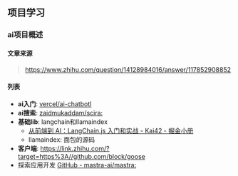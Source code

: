 

## 项目学习


### ai项目概述

#### 文章来源
> https://www.zhihu.com/question/14128984016/answer/117852908852


#### 列表
* **ai入门**: [vercel/ai-chatbotl](https://github.com/vercel/ai-chatbot)
* **ai搜索**:  [zaidmukaddam/scira: ](https://github.com/zaidmukaddam/scira)
* **基础lib**: langchain和llamaindex
	* [从前端到 AI：LangChain.js 入门和实战 - Kai42 - 掘金小册](https://juejin.cn/book/7347579913702293567?utm_source=course_list)
	* llamaindex: 面包的源码
* **客户端**: https://link.zhihu.com/?target=https%3A//github.com/block/goose
* 探索应用开发 [GitHub - mastra-ai/mastra: ](https://github.com/mastra-ai/mastra)



